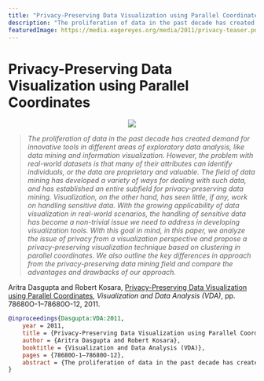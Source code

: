 ```yaml
---
title: "Privacy-Preserving Data Visualization using Parallel Coordinates"
description: "The proliferation of data in the past decade has created demand for innovative tools in different areas of exploratory data analysis, like data mining and information visualization. However, the problem with real-world datasets is that many of their attributes can identify individuals, or the data are proprietary and valuable. The field of data mining has developed a variety of ways for dealing with such data, and has established an entire subfield for privacy-preserving data mining. Visualization, on the other hand, has seen little, if any, work on handling sensitive data. With the growing applicability of data visualization in real-world scenarios, the handling of sensitive data has become a non-trivial issue we need to address in developing visualization tools. With this goal in mind, in this paper, we analyze the issue of privacy from a visualization perspective and propose a privacy-preserving visualization technique based on clustering in parallel coordinates. We also outline the key differences in approach from the privacy-preserving data mining field and compare the advantages and drawbacks of our approach."
featuredImage: https://media.eagereyes.org/media/2011/privacy-teaser.png
---
```


# Privacy-Preserving Data Visualization using Parallel Coordinates

<p align="center"><img src="https://media.eagereyes.org/media/2011/privacy-teaser.png" /></p>

> _The proliferation of data in the past decade has created demand for innovative tools in different areas of exploratory data analysis, like data mining and information visualization. However, the problem with real-world datasets is that many of their attributes can identify individuals, or the data are proprietary and valuable. The field of data mining has developed a variety of ways for dealing with such data, and has established an entire subfield for privacy-preserving data mining. Visualization, on the other hand, has seen little, if any, work on handling sensitive data. With the growing applicability of data visualization in real-world scenarios, the handling of sensitive data has become a non-trivial issue we need to address in developing visualization tools. With this goal in mind, in this paper, we analyze the issue of privacy from a visualization perspective and propose a privacy-preserving visualization technique based on clustering in parallel coordinates. We also outline the key differences in approach from the privacy-preserving data mining field and compare the advantages and drawbacks of our approach._

Aritra Dasgupta and Robert Kosara, <a href="https://media.eagereyes.org/papers/2011/Dasgupta-VDA-2011.pdf" target="_blank">Privacy-Preserving Data Visualization using Parallel Coordinates</a>, _Visualization and Data Analysis (VDA)_, pp. 78680O-1–78680O-12, 2011.


```bibtex
@inproceedings{Dasgupta:VDA:2011,
	year = 2011,
	title = {Privacy-Preserving Data Visualization using Parallel Coordinates},
	author = {Aritra Dasgupta and Robert Kosara},
	booktitle = {Visualization and Data Analysis (VDA)},
	pages = {78680O-1–78680O-12},
	abstract = {The proliferation of data in the past decade has created demand for innovative tools in different areas of exploratory data analysis, like data mining and information visualization. However, the problem with real-world datasets is that many of their attributes can identify individuals, or the data are proprietary and valuable. The field of data mining has developed a variety of ways for dealing with such data, and has established an entire subfield for privacy-preserving data mining. Visualization, on the other hand, has seen little, if any, work on handling sensitive data. With the growing applicability of data visualization in real-world scenarios, the handling of sensitive data has become a non-trivial issue we need to address in developing visualization tools. With this goal in mind, in this paper, we analyze the issue of privacy from a visualization perspective and propose a privacy-preserving visualization technique based on clustering in parallel coordinates. We also outline the key differences in approach from the privacy-preserving data mining field and compare the advantages and drawbacks of our approach.},
}
```

